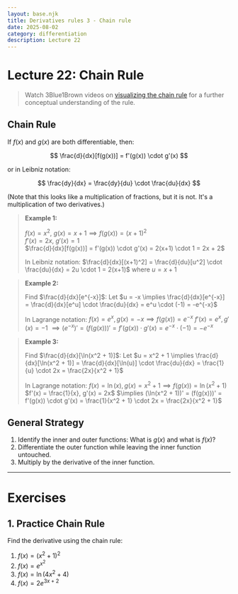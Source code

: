 ```yaml
---
layout: base.njk
title: Derivatives rules 3 - Chain rule
date: 2025-08-02
category: differentiation
description: Lecture 22
---
```


# Lecture 22: Chain Rule

> Watch 3Blue1Brown videos on [visualizing the chain rule](https://www.youtube.com/watch?v=YG15m2VwSjA&list=PLZHQObOWTQDMsr9K-rj53DwVRMYO3t5Yr&index=5) for a further conceptual understanding of the rule.

## Chain Rule

If $f(x)$ and $g(x)$ are both differentiable, then:

$$
\frac{d}{dx}[f(g(x))] = f'(g(x)) \cdot g'(x)
$$

or in Leibniz notation:

$$
\frac{dy}{dx} = \frac{dy}{du} \cdot \frac{du}{dx}
$$

(Note that this looks like a multiplication of fractions, but it is not. It's a multiplication of two derivatives.)

> **Example 1:**
>
> $f(x) = x^2$, $g(x) = x+1 \implies f(g(x)) = (x+1)^2$  
> $f'(x) = 2x$, $g'(x) = 1$  
> $\frac{d}{dx}[f(g(x))] = f'(g(x)) \cdot g'(x) = 2(x+1) \cdot 1 = 2x + 2$
> 
> In Leibniz notation:
> $\frac{d}{dx}[(x+1)^2] = \frac{d}{du}[u^2] \cdot \frac{du}{dx} = 2u \cdot 1 = 2(x+1)$ where $u = x+1$

> **Example 2:**
>
> Find $\frac{d}{dx}[e^{-x}]$:
> Let $u = -x \implies \frac{d}{dx}[e^{-x}] = \frac{d}{dx}[e^u] \cdot \frac{du}{dx} = e^u \cdot (-1) = -e^{-x}$
>
> In Lagrange notation:
> $f(x) = e^x, g(x) = -x \implies f(g(x)) = e^{-x}$
> $f'(x) = e^x, g'(x) = -1$
> $\implies (e^{-x})' = (f(g(x)))' = f'(g(x)) \cdot g'(x) = e^{-x} \cdot (-1) = -e^{-x}$

> **Example 3:**
>
> Find $\frac{d}{dx}[\ln(x^2 + 1)]$:
> Let $u = x^2 + 1 \implies \frac{d}{dx}[\ln(x^2 + 1)] = \frac{d}{dx}[\ln(u)] \cdot \frac{du}{dx} = \frac{1}{u} \cdot 2x = \frac{2x}{x^2 + 1}$
>
> In Lagrange notation:
> $f(x) = \ln(x), g(x) = x^2 + 1 \implies f(g(x)) = \ln(x^2 + 1)$
> $f'(x) = \frac{1}{x}, g'(x) = 2x$
> $\implies (\ln(x^2 + 1))' = (f(g(x)))' = f'(g(x)) \cdot g'(x) = \frac{1}{x^2 + 1} \cdot 2x = \frac{2x}{x^2 + 1}$

## General Strategy

1. Identify the inner and outer functions: What is $g(x)$ and what is $f(x)$?
2. Differentiate the outer function while leaving the inner function untouched.
3. Multiply by the derivative of the inner function.

---

# Exercises

## 1. Practice Chain Rule

Find the derivative using the chain rule:

1. $f(x) = (x^2 + 1)^2$
2. $f(x) = e^{x^2}$
3. $f(x) = \ln(4x^2 + 4)$
4. $f(x) = 2e^{3x+2}$